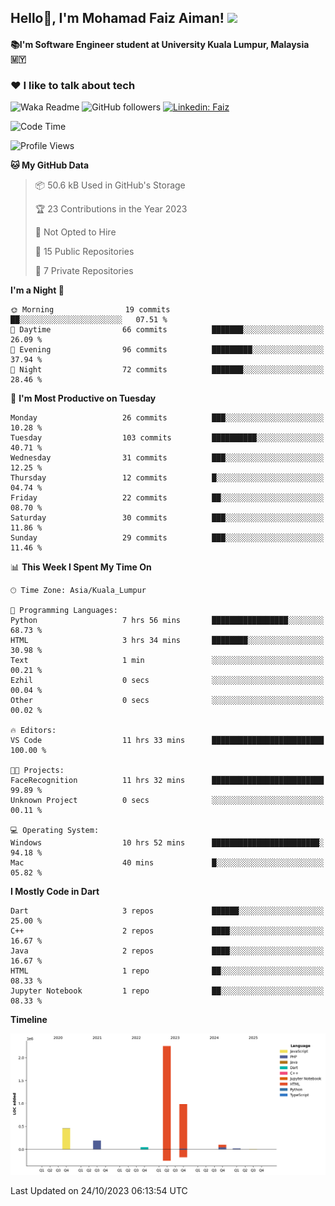 <h2> Hello👋, I'm Mohamad Faiz Aiman! <img src="https://media.giphy.com/media/12oufCB0MyZ1Go/giphy.gif" width="50"></h2>

#### 📚I'm Software Engineer student at University Kuala Lumpur, Malaysia 🇲🇾
###  ❤️ I like to talk about tech 


![Waka Readme](https://github.com/anmol098/anmol098/workflows/Waka%20Readme/badge.svg)
![GitHub followers](https://img.shields.io/github/followers/faizaiman?label=Follow&style=social)
[![Linkedin: Faiz](https://img.shields.io/badge/-Faiz-blue?style=flat-square&logo=Linkedin&logoColor=white&link=https://www.linkedin.com/in/mohamad-faiz-aiman-623747192/)](https://www.linkedin.com/in/mohamad-faiz-aiman-623747192/)

<!--START_SECTION:waka-->
![Code Time](http://img.shields.io/badge/Code%20Time-160%20hrs%2033%20mins-blue)

![Profile Views](http://img.shields.io/badge/Profile%20Views-0-blue)

**🐱 My GitHub Data** 

> 📦 50.6 kB Used in GitHub's Storage 
 > 
> 🏆 23 Contributions in the Year 2023
 > 
> 🚫 Not Opted to Hire
 > 
> 📜 15 Public Repositories 
 > 
> 🔑 7 Private Repositories 
 > 
**I'm a Night 🦉** 

```text
🌞 Morning                19 commits          ██░░░░░░░░░░░░░░░░░░░░░░░   07.51 % 
🌆 Daytime                66 commits          ███████░░░░░░░░░░░░░░░░░░   26.09 % 
🌃 Evening                96 commits          █████████░░░░░░░░░░░░░░░░   37.94 % 
🌙 Night                  72 commits          ███████░░░░░░░░░░░░░░░░░░   28.46 % 
```
📅 **I'm Most Productive on Tuesday** 

```text
Monday                   26 commits          ███░░░░░░░░░░░░░░░░░░░░░░   10.28 % 
Tuesday                  103 commits         ██████████░░░░░░░░░░░░░░░   40.71 % 
Wednesday                31 commits          ███░░░░░░░░░░░░░░░░░░░░░░   12.25 % 
Thursday                 12 commits          █░░░░░░░░░░░░░░░░░░░░░░░░   04.74 % 
Friday                   22 commits          ██░░░░░░░░░░░░░░░░░░░░░░░   08.70 % 
Saturday                 30 commits          ███░░░░░░░░░░░░░░░░░░░░░░   11.86 % 
Sunday                   29 commits          ███░░░░░░░░░░░░░░░░░░░░░░   11.46 % 
```


📊 **This Week I Spent My Time On** 

```text
🕑︎ Time Zone: Asia/Kuala_Lumpur

💬 Programming Languages: 
Python                   7 hrs 56 mins       █████████████████░░░░░░░░   68.73 % 
HTML                     3 hrs 34 mins       ████████░░░░░░░░░░░░░░░░░   30.98 % 
Text                     1 min               ░░░░░░░░░░░░░░░░░░░░░░░░░   00.21 % 
Ezhil                    0 secs              ░░░░░░░░░░░░░░░░░░░░░░░░░   00.04 % 
Other                    0 secs              ░░░░░░░░░░░░░░░░░░░░░░░░░   00.02 % 

🔥 Editors: 
VS Code                  11 hrs 33 mins      █████████████████████████   100.00 % 

🐱‍💻 Projects: 
FaceRecognition          11 hrs 32 mins      █████████████████████████   99.89 % 
Unknown Project          0 secs              ░░░░░░░░░░░░░░░░░░░░░░░░░   00.11 % 

💻 Operating System: 
Windows                  10 hrs 52 mins      ████████████████████████░   94.18 % 
Mac                      40 mins             █░░░░░░░░░░░░░░░░░░░░░░░░   05.82 % 
```

**I Mostly Code in Dart** 

```text
Dart                     3 repos             ██████░░░░░░░░░░░░░░░░░░░   25.00 % 
C++                      2 repos             ████░░░░░░░░░░░░░░░░░░░░░   16.67 % 
Java                     2 repos             ████░░░░░░░░░░░░░░░░░░░░░   16.67 % 
HTML                     1 repo              ██░░░░░░░░░░░░░░░░░░░░░░░   08.33 % 
Jupyter Notebook         1 repo              ██░░░░░░░░░░░░░░░░░░░░░░░   08.33 % 
```



**Timeline**

![Lines of Code chart](https://raw.githubusercontent.com/faizaiman/faizaiman/main/assets/bar_graph.png)


 Last Updated on 24/10/2023 06:13:54 UTC
<!--END_SECTION:waka-->
